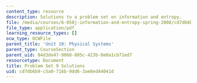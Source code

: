 ```yaml
---
content_type: resource
description: Solutions to a problem set on information and entropy.
file: /media/courses/6-050j-information-and-entropy-spring-2008/cd7db6b9c5a0716b9dd63ae8ed44041d_MIT6_050JS08_ps_09_sol.pdf
file_type: application/pdf
learning_resource_types: []
ocw_type: OCWFile
parent_title: 'Unit 10: Physical Systems'
parent_type: CourseSection
parent_uid: 04d3de47-9068-805c-423b-0e0a1cb71ed7
resourcetype: Document
title: Problem Set 9 Solutions
uid: cd7db6b9-c5a0-716b-9dd6-3ae8ed44041d
---
```

